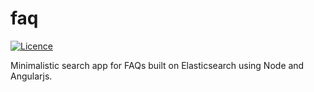# faq

[![Licence](https://img.shields.io/badge/license-MIT-blue.svg)](https://raw.githubusercontent.com/csurfer/scala-dlx/master/LICENSE)

Minimalistic search app for FAQs built on Elasticsearch using Node and Angularjs.
